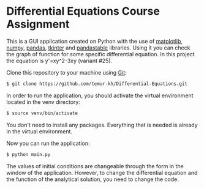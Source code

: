 # Differential Equations Course Assignment
This is a GUI application created on Python with the use of [matplotlib][plt], [numpy][np], [pandas][pd], [tkinter][tk] and [pandastable][pdt] libraries. Using it you can check the graph of function for some specific differential equation. In this project the equation is y'=xy^2-3xy (variant #25).

Clone this repository to your machine using [Git][git]:
```sh
$ git clone https://github.com/temur-kh/Differential-Equations.git
```
In order to run the application, you should activate the virtual environment located in the venv directory:
```sh
$ source venv/bin/activate
```
You don't need to install any packages. Everything that is needed is already in the virtual environment.

Now you can run the application:
```sh
$ python main.py
```

The values of initial conditions are changeable through the form in the window of the application. However, to change the differential equation and the function of the analytical solution, you need to change the code.

   [plt]: <https://matplotlib.org/>
   [np]: <http://www.numpy.org/>
   [pd]: <https://pandas.pydata.org/>
   [tk]: <https://en.wikipedia.org/wiki/Tkinter>
   [pdt]: <https://github.com/dmnfarrell/pandastable>
   [git]: <https://git-scm.com/>
